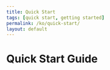 ```yaml
---
title: Quick Start
tags: [quick start, getting started]
permalink: /ko/quick-start/
layout: default
---
```


# Quick Start Guide
